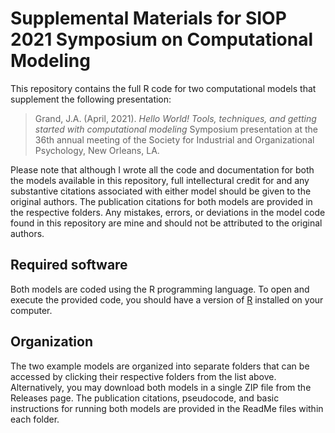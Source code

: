 # Supplemental Materials for SIOP 2021 Symposium on Computational Modeling
This repository contains the full R code for two computational models that supplement the following presentation:

> Grand, J.A. (April, 2021). *Hello World! Tools, techniques, and getting started with computational modeling* Symposium presentation at the 36th annual meeting of the Society for Industrial and Organizational Psychology, New Orleans, LA.

Please note that although I wrote all the code and documentation for both the models available in this repository, full intellectural credit for and any substantive citations associated with either model should be given to the original authors. The publication citations for both models are provided in the respective folders. Any mistakes, errors, or deviations in the model code found in this repository are mine and should not be attributed to the original authors.

## Required software
Both models are coded using the R programming language. To open and execute the provided code, you should have a version of [R](https://cran.r-project.org/) installed on your computer.

## Organization
The two example models are organized into separate folders that can be accessed by clicking their respective folders from the list above. Alternatively, you may download both models in a single ZIP file from the Releases page. The publication citations, pseudocode, and basic instructions for running both models are provided in the ReadMe files within each folder.
